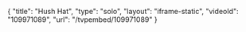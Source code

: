 {
    "title": "Hush Hat",
    "type": "solo",
    "layout": "iframe-static",
    "videoId": "109971089",
    "url": "\/tvpembed\/109971089"
}